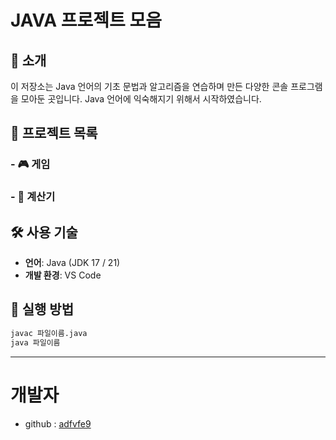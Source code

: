 # JAVA 프로젝트 모음

## 📌 소개
이 저장소는 Java 언어의 기초 문법과 알고리즘을 연습하며 만든 다양한 콘솔 프로그램을 모아둔 곳입니다.
Java 언어에 익숙해지기 위해서 시작하였습니다.

## 📂 프로젝트 목록

### - 🎮 게임
### - 🧮 계산기

## 🛠 사용 기술
- **언어**: Java (JDK 17 / 21)
- **개발 환경**: VS Code

## 🚀 실행 방법
```bash
javac 파일이름.java
java 파일이름
```

----

# 개발자

- github : [adfvfe9](https://github.com/adfvfe9)
